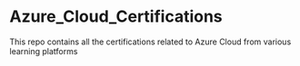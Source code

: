 # Azure_Cloud_Certifications
This repo contains all the certifications related to Azure Cloud from various learning platforms
